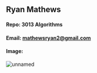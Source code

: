 ## Ryan Mathews
#### Repo: 3013 Algorithms
#### Email: mathewsryan2@gmail.com
#### Image:
![unnamed](https://github.com/RyanM13/3013-Algorithms/assets/115082882/e56e73a4-e12e-44fe-bb30-a9ce44a90b98)
